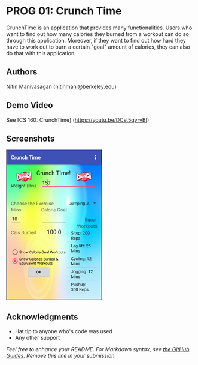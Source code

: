 # PROG 01: Crunch Time

CrunchTime is an application that provides many functionalities. Users who want to find out how many calories they burned from a workout can do so through this application. Moreover, if they want to find out how hard they have to work out to burn a certain "goal" amount of calories, they can also do that with this application.

## Authors

Nitin Manivasagan ([nitinmani@berkeley.edu](mailto:nitinmani@berkeley.edu))

## Demo Video

See [CS 160: CrunchTime] (https://youtu.be/DCst5qvrvBI)

## Screenshots

<img src="screenshots/TitleScreen.png" height="400" alt="Screenshot"/>

## Acknowledgments

* Hat tip to anyone who's code was used
* Any other support

*Feel free to enhance your README. For Markdown syntax, see [the GitHub Guides](https://guides.github.com/features/mastering-markdown/). Remove this line in your submission.*
